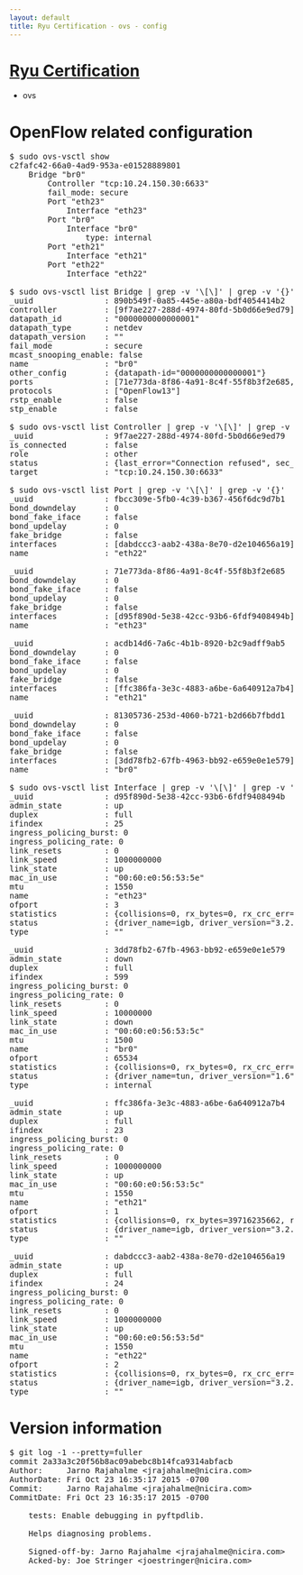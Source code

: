 ```yaml
---
layout: default
title: Ryu Certification - ovs - config
---
```

# [Ryu Certification](http://osrg.github.io/ryu/certification.html)
* ovs 

# OpenFlow related configuration
<pre>
$ sudo ovs-vsctl show
c2fafc42-66a0-4ad9-953a-e01528889801
    Bridge "br0"
        Controller "tcp:10.24.150.30:6633"
        fail_mode: secure
        Port "eth23"
            Interface "eth23"
        Port "br0"
            Interface "br0"
                type: internal
        Port "eth21"
            Interface "eth21"
        Port "eth22"
            Interface "eth22"

$ sudo ovs-vsctl list Bridge | grep -v '\[\]' | grep -v '{}'
_uuid               : 890b549f-0a85-445e-a80a-bdf4054414b2
controller          : [9f7ae227-288d-4974-80fd-5b0d66e9ed79]
datapath_id         : "0000000000000001"
datapath_type       : netdev
datapath_version    : "<built-in>"
fail_mode           : secure
mcast_snooping_enable: false
name                : "br0"
other_config        : {datapath-id="0000000000000001"}
ports               : [71e773da-8f86-4a91-8c4f-55f8b3f2e685, 81305736-253d-4060-b721-b2d66b7fbdd1, acdb14d6-7a6c-4b1b-8920-b2c9adff9ab5, fbcc309e-5fb0-4c39-b367-456f6dc9d7b1]
protocols           : ["OpenFlow13"]
rstp_enable         : false
stp_enable          : false

$ sudo ovs-vsctl list Controller | grep -v '\[\]' | grep -v '{}'
_uuid               : 9f7ae227-288d-4974-80fd-5b0d66e9ed79
is_connected        : false
role                : other
status              : {last_error="Connection refused", sec_since_connect="752", sec_since_disconnect="3", state=BACKOFF}
target              : "tcp:10.24.150.30:6633"

$ sudo ovs-vsctl list Port | grep -v '\[\]' | grep -v '{}'
_uuid               : fbcc309e-5fb0-4c39-b367-456f6dc9d7b1
bond_downdelay      : 0
bond_fake_iface     : false
bond_updelay        : 0
fake_bridge         : false
interfaces          : [dabdccc3-aab2-438a-8e70-d2e104656a19]
name                : "eth22"

_uuid               : 71e773da-8f86-4a91-8c4f-55f8b3f2e685
bond_downdelay      : 0
bond_fake_iface     : false
bond_updelay        : 0
fake_bridge         : false
interfaces          : [d95f890d-5e38-42cc-93b6-6fdf9408494b]
name                : "eth23"

_uuid               : acdb14d6-7a6c-4b1b-8920-b2c9adff9ab5
bond_downdelay      : 0
bond_fake_iface     : false
bond_updelay        : 0
fake_bridge         : false
interfaces          : [ffc386fa-3e3c-4883-a6be-6a640912a7b4]
name                : "eth21"

_uuid               : 81305736-253d-4060-b721-b2d66b7fbdd1
bond_downdelay      : 0
bond_fake_iface     : false
bond_updelay        : 0
fake_bridge         : false
interfaces          : [3dd78fb2-67fb-4963-bb92-e659e0e1e579]
name                : "br0"

$ sudo ovs-vsctl list Interface | grep -v '\[\]' | grep -v '{}'
_uuid               : d95f890d-5e38-42cc-93b6-6fdf9408494b
admin_state         : up
duplex              : full
ifindex             : 25
ingress_policing_burst: 0
ingress_policing_rate: 0
link_resets         : 0
link_speed          : 1000000000
link_state          : up
mac_in_use          : "00:60:e0:56:53:5e"
mtu                 : 1550
name                : "eth23"
ofport              : 3
statistics          : {collisions=0, rx_bytes=0, rx_crc_err=0, rx_dropped=0, rx_errors=0, rx_frame_err=0, rx_over_err=0, rx_packets=0, tx_bytes=4497154500, tx_dropped=0, tx_errors=0, tx_packets=2998103}
status              : {driver_name=igb, driver_version="3.2.10-k", firmware_version="2.10-9"}
type                : ""

_uuid               : 3dd78fb2-67fb-4963-bb92-e659e0e1e579
admin_state         : down
duplex              : full
ifindex             : 599
ingress_policing_burst: 0
ingress_policing_rate: 0
link_resets         : 0
link_speed          : 10000000
link_state          : down
mac_in_use          : "00:60:e0:56:53:5c"
mtu                 : 1500
name                : "br0"
ofport              : 65534
statistics          : {collisions=0, rx_bytes=0, rx_crc_err=0, rx_dropped=0, rx_errors=0, rx_frame_err=0, rx_over_err=0, rx_packets=0, tx_bytes=0, tx_dropped=0, tx_errors=0, tx_packets=0}
status              : {driver_name=tun, driver_version="1.6", firmware_version="N/A"}
type                : internal

_uuid               : ffc386fa-3e3c-4883-a6be-6a640912a7b4
admin_state         : up
duplex              : full
ifindex             : 23
ingress_policing_burst: 0
ingress_policing_rate: 0
link_resets         : 0
link_speed          : 1000000000
link_state          : up
mac_in_use          : "00:60:e0:56:53:5c"
mtu                 : 1550
name                : "eth21"
ofport              : 1
statistics          : {collisions=0, rx_bytes=39716235662, rx_crc_err=0, rx_dropped=0, rx_errors=0, rx_frame_err=0, rx_over_err=0, rx_packets=26512451, tx_bytes=0, tx_dropped=0, tx_errors=0, tx_packets=0}
status              : {driver_name=igb, driver_version="3.2.10-k", firmware_version="2.10-9"}
type                : ""

_uuid               : dabdccc3-aab2-438a-8e70-d2e104656a19
admin_state         : up
duplex              : full
ifindex             : 24
ingress_policing_burst: 0
ingress_policing_rate: 0
link_resets         : 0
link_speed          : 1000000000
link_state          : up
mac_in_use          : "00:60:e0:56:53:5d"
mtu                 : 1550
name                : "eth22"
ofport              : 2
statistics          : {collisions=0, rx_bytes=0, rx_crc_err=0, rx_dropped=0, rx_errors=0, rx_frame_err=0, rx_over_err=0, rx_packets=0, tx_bytes=28034317324, tx_dropped=0, tx_errors=0, tx_packets=18704930}
status              : {driver_name=igb, driver_version="3.2.10-k", firmware_version="2.10-9"}
type                : ""
</pre>

# Version information
<pre>
$ git log -1 --pretty=fuller
commit 2a33a3c20f56b8ac09abebc8b14fca9314abfacb
Author:     Jarno Rajahalme &lt;jrajahalme@nicira.com&gt;
AuthorDate: Fri Oct 23 16:35:17 2015 -0700
Commit:     Jarno Rajahalme &lt;jrajahalme@nicira.com&gt;
CommitDate: Fri Oct 23 16:35:17 2015 -0700

    tests: Enable debugging in pyftpdlib.
    
    Helps diagnosing problems.
    
    Signed-off-by: Jarno Rajahalme &lt;jrajahalme@nicira.com&gt;
    Acked-by: Joe Stringer &lt;joestringer@nicira.com&gt;
</pre>
